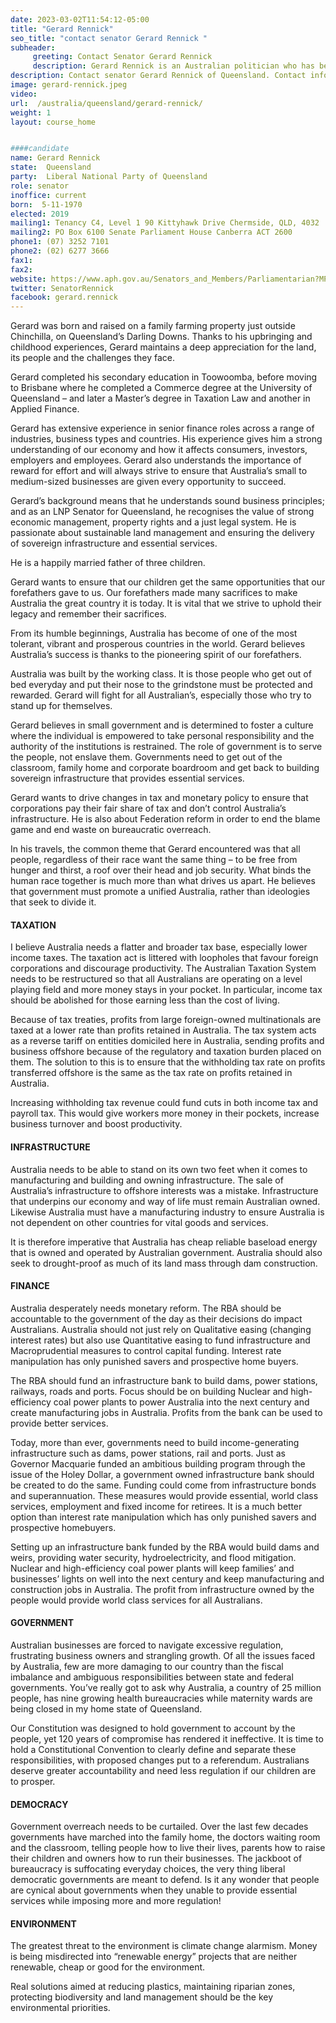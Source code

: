 ```yaml
---
date: 2023-03-02T11:54:12-05:00
title: "Gerard Rennick"
seo_title: "contact senator Gerard Rennick "
subheader:
     greeting: Contact Senator Gerard Rennick
     description: Gerard Rennick is an Australian politician who has been a Senator for Queensland since July 2019. He is a member of the Liberal National Party of Queensland and sits with the Liberal Party in federal parliament.
description: Contact senator Gerard Rennick of Queensland. Contact information for Gerard Rennick includes email address, phone number, and mailing address.
image: gerard-rennick.jpeg
video:
url:  /australia/queensland/gerard-rennick/
weight: 1
layout: course_home


####candidate
name: Gerard Rennick
state:	Queensland
party:	Liberal National Party of Queensland
role: senator
inoffice: current
born:  5-11-1970
elected: 2019
mailing1: Tenancy C4, Level 1 90 Kittyhawk Drive Chermside, QLD, 4032
mailing2: PO Box 6100 Senate Parliament House Canberra ACT 2600
phone1:	(07) 3252 7101
phone2: (02) 6277 3666
fax1:
fax2:
website: https://www.aph.gov.au/Senators_and_Members/Parliamentarian?MPID=283596
twitter: SenatorRennick
facebook: gerard.rennick
---
```


Gerard was born and raised on a family farming property just outside Chinchilla, on Queensland’s Darling Downs. Thanks to his upbringing and childhood experiences, Gerard maintains a deep appreciation for the land, its people and the challenges they face.

Gerard completed his secondary education in Toowoomba, before moving to Brisbane where he completed a Commerce degree at the University of Queensland – and later a Master’s degree in Taxation Law and another in Applied Finance.

Gerard has extensive experience in senior finance roles across a range of industries, business types and countries. His experience gives him a strong understanding of our economy and how it affects consumers, investors, employers and employees. Gerard also understands the importance of reward for effort and will always strive to ensure that Australia’s small to medium-sized businesses are given every opportunity to succeed.

Gerard’s background means that he understands sound business principles; and as an LNP Senator for Queensland, he recognises the value of strong economic management, property rights and a just legal system. He is passionate about sustainable land management and ensuring the delivery of sovereign infrastructure and essential services.

He is a happily married father of three children.

Gerard wants to ensure that our children get the same opportunities that our forefathers gave to us. Our forefathers made many sacrifices to make Australia the great country it is today. It is vital that we strive to uphold their legacy and remember their sacrifices.

From its humble beginnings, Australia has become of one of the most tolerant, vibrant and prosperous countries in the world. Gerard believes Australia’s success is thanks to the pioneering spirit of our forefathers.

Australia was built by the working class. It is those people who get out of bed everyday and put their nose to the grindstone must be protected and rewarded. Gerard will fight for all Australian’s, especially those who try to stand up for themselves.

Gerard believes in small government and is determined to foster a culture where the individual is empowered to take personal responsibility and the authority of the institutions is restrained. The role of government is to serve the people, not enslave them. Governments need to get out of the classroom, family home and corporate boardroom and get back to building sovereign infrastructure that provides essential services.

Gerard wants to drive changes in tax and monetary policy to ensure that corporations pay their fair share of tax and don’t control Australia’s infrastructure. He is also about Federation reform in order to end the blame game and end waste on bureaucratic overreach.

In his travels, the common theme that Gerard encountered was that all people, regardless of their race want the same thing – to be free from hunger and thirst, a roof over their head and job security. What binds the human race together is much more than what drives us apart. He believes that government must promote a unified Australia, rather than ideologies that seek to divide it.




#### TAXATION
I believe Australia needs a flatter and broader tax base, especially lower income taxes.
The taxation act is littered with loopholes that favour foreign corporations and discourage productivity. The Australian Taxation System needs to be restructured so that all Australians are operating on a level playing field and more money stays in your pocket. In particular, income tax should be abolished for those earning less than the cost of living.

Because of tax treaties, profits from large foreign-owned multinationals are taxed at a lower rate than profits retained in Australia. The tax system acts as a reverse tariff on entities domiciled here in Australia, sending profits and business offshore because of the regulatory and taxation burden placed on them. The solution to this is to ensure that the withholding tax rate on profits transferred offshore is the same as the tax rate on profits retained in Australia.

Increasing withholding tax revenue could fund cuts in both income tax and payroll tax. This would give workers more money in their pockets, increase business turnover and boost productivity.


#### INFRASTRUCTURE
Australia needs to be able to stand on its own two feet when it comes to manufacturing and building and owning infrastructure. The sale of Australia’s infrastructure to offshore interests was a mistake. Infrastructure that underpins our economy and way of life must remain Australian owned. Likewise Australia must have a manufacturing industry to ensure Australia is not dependent on other countries for vital goods and services.

It is therefore imperative that Australia has cheap reliable baseload energy that is owned and operated by Australian government. Australia should also seek to drought-proof as much of its land mass through dam construction.


#### FINANCE
Australia desperately needs monetary reform. The RBA should be accountable to the government of the day as their decisions do impact Australians. Australia should not just rely on Qualitative easing (changing interest rates) but also use Quantitative easing to fund infrastructure and Macroprudential measures to control capital funding. Interest rate manipulation has only punished savers and prospective home buyers.

The RBA should fund an infrastructure bank to build dams, power stations, railways, roads and ports. Focus should be on building Nuclear and high-efficiency coal power plants to power Australia into the next century and create manufacturing jobs in Australia. Profits from the bank can be used to provide better services.

Today, more than ever, governments need to build income-generating infrastructure such as dams, power stations, rail and ports. Just as Governor Macquarie funded an ambitious building program through the issue of the Holey Dollar, a government owned infrastructure bank should be created to do the same. Funding could come from infrastructure bonds and superannuation. These measures would provide essential, world class services, employment and fixed income for retirees. It is a much better option than interest rate manipulation which has only punished savers and prospective homebuyers.

Setting up an infrastructure bank funded by the RBA would build dams and weirs, providing water security, hydroelectricity, and flood mitigation. Nuclear and high-efficiency coal power plants will keep families’ and businesses’ lights on well into the next century and keep manufacturing and construction jobs in Australia. The profit from infrastructure owned by the people would provide world class services for all Australians.


#### GOVERNMENT
Australian businesses are forced to navigate excessive regulation, frustrating business owners and strangling growth.
Of all the issues faced by Australia, few are more damaging to our country than the fiscal imbalance and ambiguous responsibilities between state and federal governments. You’ve really got to ask why Australia, a country of 25 million people, has nine growing health bureaucracies while maternity wards are being closed in my home state of Queensland.

Our Constitution was designed to hold government to account by the people, yet 120 years of compromise has rendered it ineffective. It is time to hold a Constitutional Convention to clearly define and separate these responsibilities, with proposed changes put to a referendum. Australians deserve greater accountability and need less regulation if our children are to prosper.


#### DEMOCRACY
Government overreach needs to be curtailed. Over the last few decades governments have marched into the family home, the doctors waiting room and the classroom, telling people how to live their lives, parents how to raise their children and owners how to run their businesses. The jackboot of bureaucracy is suffocating everyday choices, the very thing liberal democratic governments are meant to defend. Is it any wonder that people are cynical about governments when they unable to provide essential services while imposing more and more regulation!


#### ENVIRONMENT
The greatest threat to the environment is climate change alarmism. 
Money is being misdirected into “renewable energy” projects that are neither renewable, cheap or good for the environment.

Real solutions aimed at reducing plastics, maintaining riparian zones, protecting biodiversity and land management should be the key environmental priorities.